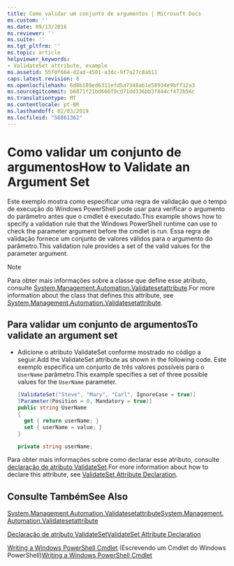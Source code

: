 ```yaml
---
title: Como validar um conjunto de argumentos | Microsoft Docs
ms.custom: ''
ms.date: 09/13/2016
ms.reviewer: ''
ms.suite: ''
ms.tgt_pltfrm: ''
ms.topic: article
helpviewer_keywords:
- ValidateSet attribute, example
ms.assetid: 55f0f664-d2ad-4501-a3dc-9f7a27c8ab11
caps.latest.revision: 8
ms.openlocfilehash: 6d8b189ed6311efd5a7348ab1e58934e9bff12a3
ms.sourcegitcommit: b6871f21bd666f9cd71dd336bb3f844cf472b56c
ms.translationtype: MT
ms.contentlocale: pt-BR
ms.lasthandoff: 02/03/2019
ms.locfileid: "56861362"
---
```

# <a name="how-to-validate-an-argument-set"></a><span data-ttu-id="0cc3c-102">Como validar um conjunto de argumentos</span><span class="sxs-lookup"><span data-stu-id="0cc3c-102">How to Validate an Argument Set</span></span>

<span data-ttu-id="0cc3c-103">Este exemplo mostra como especificar uma regra de validação que o tempo de execução do Windows PowerShell pode usar para verificar o argumento do parâmetro antes que o cmdlet é executado.</span><span class="sxs-lookup"><span data-stu-id="0cc3c-103">This example shows how to specify a validation rule that the Windows PowerShell runtime can use to check the parameter argument before the cmdlet is run.</span></span> <span data-ttu-id="0cc3c-104">Essa regra de validação fornece um conjunto de valores válidos para o argumento do parâmetro.</span><span class="sxs-lookup"><span data-stu-id="0cc3c-104">This validation rule provides a set of the valid values for the parameter argument.</span></span>

> [!NOTE]
> <span data-ttu-id="0cc3c-105">Para obter mais informações sobre a classe que define esse atributo, consulte [System.Management.Automation.Validatesetattribute](/dotnet/api/System.Management.Automation.ValidateSetAttribute).</span><span class="sxs-lookup"><span data-stu-id="0cc3c-105">For more information about the class that defines this attribute, see [System.Management.Automation.Validatesetattribute](/dotnet/api/System.Management.Automation.ValidateSetAttribute).</span></span>

## <a name="to-validate-an-argument-set"></a><span data-ttu-id="0cc3c-106">Para validar um conjunto de argumentos</span><span class="sxs-lookup"><span data-stu-id="0cc3c-106">To validate an argument set</span></span>

- <span data-ttu-id="0cc3c-107">Adicione o atributo ValidateSet conforme mostrado no código a seguir.</span><span class="sxs-lookup"><span data-stu-id="0cc3c-107">Add the ValidateSet attribute as shown in the following code.</span></span> <span data-ttu-id="0cc3c-108">Este exemplo especifica um conjunto de três valores possíveis para o `UserName` parâmetro.</span><span class="sxs-lookup"><span data-stu-id="0cc3c-108">This example specifies a set of three possible values for the `UserName` parameter.</span></span>

    ```csharp
    [ValidateSet("Steve", "Mary", "Carl", IgnoreCase = true)]
    [Parameter(Position = 0, Mandatory = true)]
    public string UserName
    {
      get { return userName; }
      set { userName = value; }
    }

    private string userName;
    ```

<span data-ttu-id="0cc3c-109">Para obter mais informações sobre como declarar esse atributo, consulte [declaração de atributo ValidateSet](./validateset-attribute-declaration.md).</span><span class="sxs-lookup"><span data-stu-id="0cc3c-109">For more information about how to declare this attribute, see [ValidateSet Attribute Declaration](./validateset-attribute-declaration.md).</span></span>

## <a name="see-also"></a><span data-ttu-id="0cc3c-110">Consulte Também</span><span class="sxs-lookup"><span data-stu-id="0cc3c-110">See Also</span></span>

[<span data-ttu-id="0cc3c-111">System.Management.Automation.Validatesetattribute</span><span class="sxs-lookup"><span data-stu-id="0cc3c-111">System.Management.Automation.Validatesetattribute</span></span>](/dotnet/api/System.Management.Automation.ValidateSetAttribute)

[<span data-ttu-id="0cc3c-112">Declaração de atributo ValidateSet</span><span class="sxs-lookup"><span data-stu-id="0cc3c-112">ValidateSet Attribute Declaration</span></span>](./validateset-attribute-declaration.md)

<span data-ttu-id="0cc3c-113">[Writing a Windows PowerShell Cmdlet](./writing-a-windows-powershell-cmdlet.md) (Escrevendo um Cmdlet do Windows PowerShell)</span><span class="sxs-lookup"><span data-stu-id="0cc3c-113">[Writing a Windows PowerShell Cmdlet](./writing-a-windows-powershell-cmdlet.md)</span></span>
